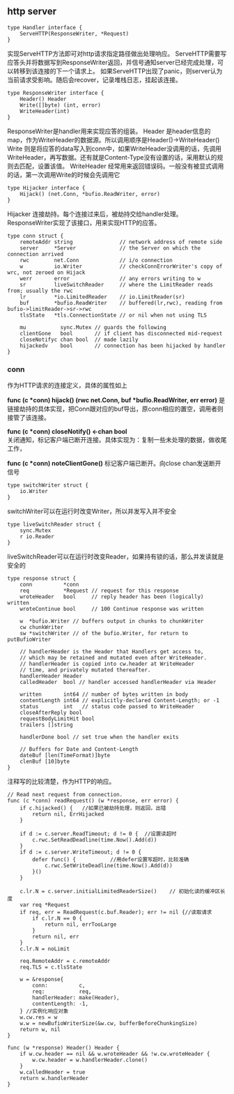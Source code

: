 ## http server 
```
type Handler interface {
	ServeHTTP(ResponseWriter, *Request)
}
```
实现ServeHTTP方法即可对http请求指定路径做出处理响应。
ServeHTTP需要写应答头并将数据写到ResponseWriter返回，并信号通知server已经完成处理，可以转移到该连接的下一个请求上。
如果ServeHTTP出现了panic，则server认为当前请求受影响。随后会recover，记录堆栈日志，挂起该连接。

```
type ResponseWriter interface {
	Header() Header
	Write([]byte) (int, error)
	WriteHeader(int)
}
```
ResponseWriter是handler用来实现应答的组装。
Header 是header信息的map，作为WriteHeader的数据源。所以调用顺序是Header()->WriteHeader()
Write 则是将应答的data写入到conn中，如果WriteHeader没调用的话，先调用WriteHeader，再写数据。还有就是Content-Type没有设置的话，采用默认的规则去匹配，设置该值。
WriteHeader 经常用来返回错误码。一般没有被显式调用的话，第一次调用Write的时候会先调用它

```
type Hijacker interface {
	Hijack() (net.Conn, *bufio.ReadWriter, error)
}
```
Hijacker 连接劫持。每个连接过来后，被劫持交给handler处理。ResponseWriter实现了该接口，用来实现HTTP的应答。

```
type conn struct {
	remoteAddr string               // network address of remote side
	server     *Server              // the Server on which the connection arrived
	rwc        net.Conn             // i/o connection
	w          io.Writer            // checkConnErrorWriter's copy of wrc, not zeroed on Hijack
	werr       error                // any errors writing to w
	sr         liveSwitchReader     // where the LimitReader reads from; usually the rwc
	lr         *io.LimitedReader    // io.LimitReader(sr)
	buf        *bufio.ReadWriter    // buffered(lr,rwc), reading from bufio->limitReader->sr->rwc
	tlsState   *tls.ConnectionState // or nil when not using TLS
 
	mu           sync.Mutex // guards the following
	clientGone   bool       // if client has disconnected mid-request
	closeNotifyc chan bool  // made lazily
	hijackedv    bool       // connection has been hijacked by handler
}
```
### conn
作为HTTP请求的连接定义，具体的属性如上

__func (c *conn) hijack() (rwc net.Conn, buf *bufio.ReadWriter, err error)__   是链接劫持的具体实现，把Conn跟对应的buf导出，原conn相应的置空，调用者则接管了该连接。

__func (c *conn) closeNotify() <-chan bool__   
关闭通知，标记客户端已断开连接。具体实现为：复制一些未处理的数据，做收尾工作，

__func (c *conn) noteClientGone()__
标记客户端已断开。向close chan发送断开信号

```
type switchWriter struct {
	io.Writer
}
```
switchWriter可以在运行时改变Writer，所以并发写入并不安全

```
type liveSwitchReader struct {
	sync.Mutex
	r io.Reader
}
```
liveSwitchReader可以在运行时改变Reader，如果持有锁的话，那么并发读就是安全的

```
type response struct {
	conn          *conn
	req           *Request // request for this response
	wroteHeader   bool     // reply header has been (logically) written
	wroteContinue bool     // 100 Continue response was written
 
	w  *bufio.Writer // buffers output in chunks to chunkWriter
	cw chunkWriter
	sw *switchWriter // of the bufio.Writer, for return to putBufioWriter
 
	// handlerHeader is the Header that Handlers get access to,
	// which may be retained and mutated even after WriteHeader.
	// handlerHeader is copied into cw.header at WriteHeader
	// time, and privately mutated thereafter.
	handlerHeader Header
	calledHeader  bool // handler accessed handlerHeader via Header
 
	written       int64 // number of bytes written in body
	contentLength int64 // explicitly-declared Content-Length; or -1
	status        int   // status code passed to WriteHeader
	closeAfterReply bool
	requestBodyLimitHit bool
	trailers []string
 
	handlerDone bool // set true when the handler exits
 
	// Buffers for Date and Content-Length
	dateBuf [len(TimeFormat)]byte
	clenBuf [10]byte
}
```
注释写的比较清楚，作为HTTP的响应。

```
// Read next request from connection.
func (c *conn) readRequest() (w *response, err error) {
	if c.hijacked() {	//如果已被劫持处理，则返回，出错
		return nil, ErrHijacked
	}
 
	if d := c.server.ReadTimeout; d != 0 {	//设置读超时
		c.rwc.SetReadDeadline(time.Now().Add(d))
	}
	if d := c.server.WriteTimeout; d != 0 {
		defer func() {			 //用defer设置写超时，比较准确
			c.rwc.SetWriteDeadline(time.Now().Add(d))
		}()
	}
 
	c.lr.N = c.server.initialLimitedReaderSize()	// 初始化读的缓冲区长度
	var req *Request
	if req, err = ReadRequest(c.buf.Reader); err != nil {//读取请求
		if c.lr.N == 0 {
			return nil, errTooLarge
		}
		return nil, err
	}
	c.lr.N = noLimit  
 
	req.RemoteAddr = c.remoteAddr
	req.TLS = c.tlsState
 
	w = &response{
		conn:          c,
		req:           req,
		handlerHeader: make(Header),
		contentLength: -1,
	} //实例化响应对象
	w.cw.res = w
	w.w = newBufioWriterSize(&w.cw, bufferBeforeChunkingSize)
	return w, nil
}

func (w *response) Header() Header {
	if w.cw.header == nil && w.wroteHeader && !w.cw.wroteHeader {
		w.cw.header = w.handlerHeader.clone()
	}
	w.calledHeader = true
	return w.handlerHeader
}
```

